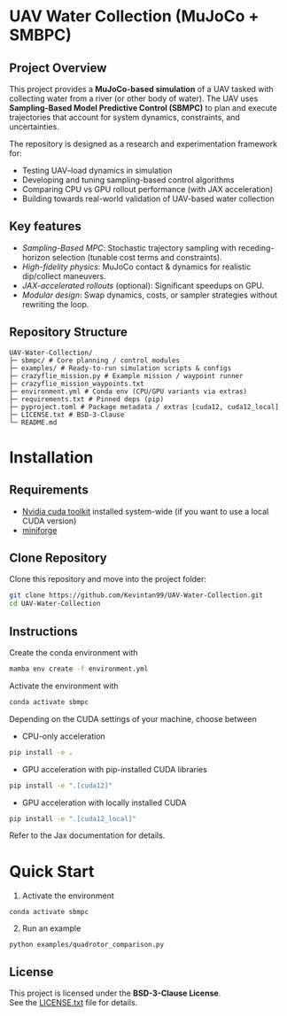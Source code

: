 # UAV Water Collection (MuJoCo + SMBPC)
## Project Overview
This project provides a **MuJoCo-based simulation** of a UAV tasked with collecting water from a river (or other body of water). The UAV uses **Sampling-Based Model Predictive Control (SBMPC)** to plan and execute trajectories that account for system dynamics, constraints, and uncertainties.  

The repository is designed as a research and experimentation framework for:
- Testing UAV–load dynamics in simulation
- Developing and tuning sampling-based control algorithms
- Comparing CPU vs GPU rollout performance (with JAX acceleration)
- Building towards real-world validation of UAV-based water collection

## Key features
- *Sampling-Based MPC*: Stochastic trajectory sampling with receding-horizon selection (tunable cost terms and constraints).  
- *High-fidelity physics*: MuJoCo contact & dynamics for realistic dip/collect maneuvers.  
- *JAX-accelerated rollouts* (optional): Significant speedups on GPU.  
- *Modular design*: Swap dynamics, costs, or sampler strategies without rewriting the loop.

## Repository Structure
```
UAV-Water-Collection/
├─ sbmpc/ # Core planning / control modules
├─ examples/ # Ready-to-run simulation scripts & configs
├─ crazyflie_mission.py # Example mission / waypoint runner
├─ crazyflie_mission_waypoints.txt
├─ environment.yml # Conda env (CPU/GPU variants via extras)
├─ requirements.txt # Pinned deps (pip)
├─ pyproject.toml # Package metadata / extras [cuda12, cuda12_local]
├─ LICENSE.txt # BSD-3-Clause
└─ README.md
```

# Installation
## Requirements
 - [Nvidia cuda toolkit](https://developer.nvidia.com/cuda-toolkit) installed system-wide (if you want to use a local CUDA version)
 - [miniforge](https://github.com/conda-forge/miniforge/releases)

## Clone Repository
Clone this repository and move into the project folder:

```bash
git clone https://github.com/Kevintan99/UAV-Water-Collection.git
cd UAV-Water-Collection
```
## Instructions
Create the conda environment with
```bash
mamba env create -f environment.yml
```

Activate the environment with
```bash
conda activate sbmpc
```

Depending on the CUDA settings of your machine, choose between
- CPU-only acceleration
```bash
pip install -e .
```
- GPU acceleration with pip-installed CUDA libraries
```bash
pip install -e ".[cuda12]"
```
- GPU acceleration with locally installed CUDA
```bash
pip install -e ".[cuda12_local]"
```

Refer to the Jax documentation for details.

# Quick Start
1. Activate the environment
```
conda activate sbmpc
```
2. Run an example
```
python examples/quadrotor_comparison.py
```
## License
This project is licensed under the **BSD-3-Clause License**.  
See the [LICENSE.txt](./LICENSE.txt) file for details.


